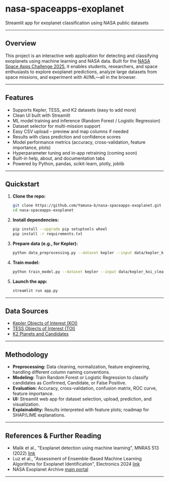 # nasa-spaceapps-exoplanet

Streamlit app for exoplanet classification using NASA public datasets

***

## Overview

This project is an interactive web application for detecting and classifying exoplanets using machine learning and NASA data. Built for the [NASA Space Apps Challenge 2025](https://www.spaceappschallenge.org/2025/challenges/a-world-away-hunting-for-exoplanets-with-ai/), it enables students, researchers, and space enthusiasts to explore exoplanet predictions, analyze large datasets from space missions, and experiment with AI/ML—all in the browser.

***

## Features

- Supports Kepler, TESS, and K2 datasets (easy to add more)
- Clean UI built with Streamlit
- ML model training and inference (Random Forest / Logistic Regression)
- Dataset selector for multi-mission support
- Easy CSV upload – preview and map columns if needed
- Results with class prediction and confidence scores
- Model performance metrics (accuracy, cross-validation, feature importance, plots)
- Hyperparameter tuning and in-app retraining (coming soon)
- Built-in help, about, and documentation tabs
- Powered by Python, pandas, scikit-learn, plotly, joblib

***

## Quickstart

1. **Clone the repo:**
   ```bash
   git clone https://github.com/Yamuna-b/nasa-spaceapps-exoplanet.git
   cd nasa-spaceapps-exoplanet
   ```

2. **Install dependencies:**
   ```bash
   pip install --upgrade pip setuptools wheel
   pip install -r requirements.txt
   ```

3. **Prepare data (e.g., for Kepler):**
   ```bash
   python data_preprocessing.py --dataset kepler --input data/kepler_koi.csv --output data/kepler_koi_cleaned.csv
   ```

4. **Train model:**
   ```bash
   python train_model.py --dataset kepler --input data/kepler_koi_cleaned.csv
   ```

5. **Launch the app:**
   ```bash
   streamlit run app.py
   ```

***

## Data Sources

- [Kepler Objects of Interest (KOI)](https://exoplanetarchive.ipac.caltech.edu/cgi-bin/TblView/nph-tblView?app=ExoTbls&config=cumulative)
- [TESS Objects of Interest (TOI)](https://exoplanetarchive.ipac.caltech.edu/cgi-bin/TblView/nph-tblView?app=ExoTbls&config=TOI)
- [K2 Planets and Candidates](https://exoplanetarchive.ipac.caltech.edu/cgi-bin/TblView/nph-tblView?app=ExoTbls&config=k2pandc)

***

## Methodology

- **Preprocessing:** Data cleaning, normalization, feature engineering, handling different column naming conventions.
- **Modeling:** Train Random Forest or Logistic Regression to classify candidates as Confirmed, Candidate, or False Positive.
- **Evaluation:** Accuracy, cross-validation, confusion matrix, ROC curve, feature importance.
- **UI:** Streamlit web app for dataset selection, upload, prediction, and visualization.
- **Explainability:** Results interpreted with feature plots; roadmap for SHAP/LIME explanations.

***

## References & Further Reading

- Malik et al., "Exoplanet detection using machine learning", MNRAS 513 (2022) [link](https://academic.oup.com/mnras/article/513/4/5505/6472249)
- Luz et al., "Assessment of Ensemble-Based Machine Learning Algorithms for Exoplanet Identification", Electronics 2024 [link](https://www.mdpi.com/2079-9292/13/19/3950)
- NASA Exoplanet Archive [main portal](https://exoplanetarchive.ipac.caltech.edu/)

***
